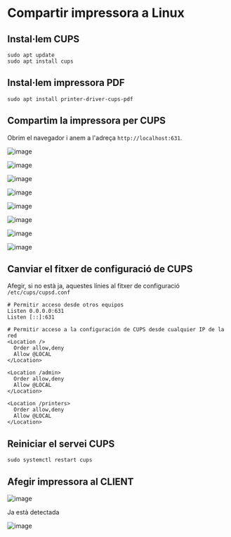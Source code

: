 # Compartir impressora a Linux 

## Instal·lem CUPS

```
sudo apt update
sudo apt install cups
```

## Instal·lem impressora PDF

```
sudo apt install printer-driver-cups-pdf
```

## Compartim la impressora per CUPS

Obrim el navegador i anem a l'adreça  ```http://localhost:631```.

![image](https://github.com/user-attachments/assets/74db4eb0-cd4c-4a49-9527-16202cf53a1f)

![image](https://github.com/user-attachments/assets/2c978f01-79f4-4da2-ba2c-8855ab110cab)

![image](https://github.com/user-attachments/assets/32bfb549-29f9-4f7a-8217-0cab91e579f5)

![image](https://github.com/user-attachments/assets/f384bccf-face-4654-9852-0d862f2c58ef)

![image](https://github.com/user-attachments/assets/02eb9b25-59d5-4d3a-ba44-308dc0f12795)

![image](https://github.com/user-attachments/assets/d162713f-04fa-4941-aaae-50ea41d520d0)

![image](https://github.com/user-attachments/assets/5356d665-b06c-4260-b1ba-4a9f49e102f9)

![image](https://github.com/user-attachments/assets/54cdee2d-e86b-4c42-b063-421bc00cec8f)

## Canviar el fitxer de configuració de CUPS

Afegir, si no està ja, aquestes línies al fitxer de configuració ```/etc/cups/cupsd.conf```

```
# Permitir acceso desde otros equipos
Listen 0.0.0.0:631
Listen [::]:631

# Permitir acceso a la configuración de CUPS desde cualquier IP de la red
<Location />
  Order allow,deny
  Allow @LOCAL
</Location>

<Location /admin>
  Order allow,deny
  Allow @LOCAL
</Location>

<Location /printers>
  Order allow,deny
  Allow @LOCAL
</Location>

```

## Reiniciar el servei CUPS

```
sudo systemctl restart cups
```

## Afegir impressora al CLIENT

![image](https://github.com/user-attachments/assets/4385ec6c-4012-4546-9746-202e81394bff)

Ja està detectada

![image](https://github.com/user-attachments/assets/bc97b7f8-2458-4c02-963d-6b6504aad196)


